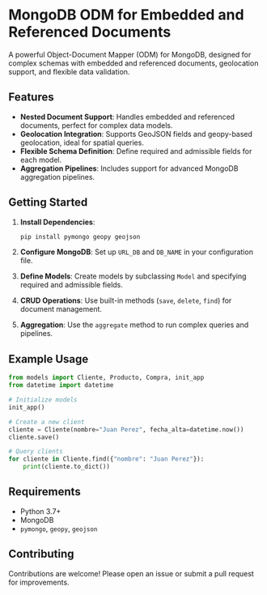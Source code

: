 # **MongoDB ODM for Embedded and Referenced Documents**

A powerful Object-Document Mapper (ODM) for MongoDB, designed for complex schemas with embedded and referenced documents, geolocation support, and flexible data validation.

## **Features**

- **Nested Document Support**: Handles embedded and referenced documents, perfect for complex data models.
- **Geolocation Integration**: Supports GeoJSON fields and geopy-based geolocation, ideal for spatial queries.
- **Flexible Schema Definition**: Define required and admissible fields for each model.
- **Aggregation Pipelines**: Includes support for advanced MongoDB aggregation pipelines.

## **Getting Started**

1. **Install Dependencies**:
   ```bash
   pip install pymongo geopy geojson
   ```

2. **Configure MongoDB**: Set up `URL_DB` and `DB_NAME` in your configuration file.

3. **Define Models**: Create models by subclassing `Model` and specifying required and admissible fields.

4. **CRUD Operations**: Use built-in methods (`save`, `delete`, `find`) for document management.

5. **Aggregation**: Use the `aggregate` method to run complex queries and pipelines.

## **Example Usage**

```python
from models import Cliente, Producto, Compra, init_app
from datetime import datetime

# Initialize models
init_app()

# Create a new client
cliente = Cliente(nombre="Juan Perez", fecha_alta=datetime.now())
cliente.save()

# Query clients
for cliente in Cliente.find({"nombre": "Juan Perez"}):
    print(cliente.to_dict())
```

## **Requirements**

- Python 3.7+
- MongoDB
- `pymongo`, `geopy`, `geojson`

## **Contributing**

Contributions are welcome! Please open an issue or submit a pull request for improvements.
